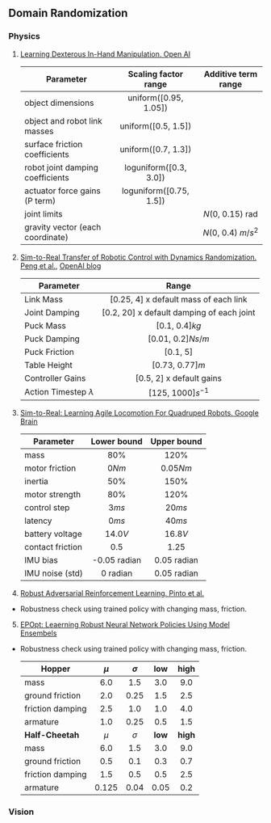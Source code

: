 ## Domain Randomization

### Physics
1. [Learning Dexterous In-Hand Manipulation. Open AI](https://arxiv.org/pdf/1808.00177.pdf)

	|Parameter                       |Scaling factor range   |Additive term range|
	|--------------------------------|:---------------------:|:-----------------:|
	|object dimensions               |uniform([0.95, 1.05])  |                   |
	|object and robot link masses    |uniform([0.5, 1.5])    |                   |
	|surface friction coefficients   |uniform([0.7, 1.3])    |                   |
	|robot joint damping coefficients|loguniform([0.3, 3.0]) |                   |
	|actuator force gains (P term)   |loguniform([0.75, 1.5])|                   |
	|joint limits                    |                       |$N$(0, 0.15) rad   |
	|gravity vector (each coordinate)|                       |$N$(0, 0.4) $m/s^2$|

2. [Sim-to-Real Transfer of Robotic Control with Dynamics Randomization. Peng et al.](https://arxiv.org/pdf/1710.06537.pdf), [OpenAI blog](https://blog.openai.com/generalizing-from-simulation/)

	|Parameter                 |Range                                    |
	|--------------------------|:---------------------------------------:|
	|Link Mass                 |[0.25, 4] x default mass of each link    |
	|Joint Damping             |[0.2, 20] x default damping of each joint|
	|Puck Mass                 |[0.1, 0.4]$kg$                           |
	|Puck Damping              |[0.01, 0.2]$Ns/m$                        |
	|Puck Friction             |[0.1, 5]                                 |
	|Table Height              |[0.73, 0.77]$m$                          |
	|Controller Gains          |[0.5, 2] x default gains                 |
	|Action Timestep $\lambda$ |[125, 1000]$s^{-1}$                      |

3. [Sim-to-Real: Learning Agile Locomotion For Quadruped Robots. Google Brain](http://www.roboticsproceedings.org/rss14/p10.pdf)

	|Parameter        |Lower bound  |Upper bound |
	|-----------------|:-----------:|:----------:|
	|mass             |80%          |120%        |
	|motor friction   |0$Nm$        |0.05$Nm$    |
	|inertia          |50%          |150%        |
	|motor strength   |80%          |120%        |
	|control step     |3$ms$        |20$ms$      |
	|latency          |0$ms$        |40$ms$      |
	|battery voltage  |14.0$V$      |16.8$V$     |
	|contact friction |0.5          |1.25        |
	|IMU bias         |-0.05 radian |0.05 radian |
	|IMU noise (std)  |0 radian     |0.05 radian |

4. [Robust Adversarial Reinforcement Learning. Pinto et al.](https://arxiv.org/pdf/1703.02702.pdf)

  - Robustness check using trained policy with changing mass, friction.

5. [EPOpt: Leaerning Robust Neural Network Policies Using Model Ensembels](https://arxiv.org/pdf/1610.01283.pdf)

  - Robustness check using trained policy with changing mass, friction.
  
	|**Hopper**       |$\mu$ |$\sigma$ |low |high |
	|-----------------|:----:|:-------:|:--:|:---:|
	|mass             |6.0   |1.5      |3.0 |9.0  |
	|ground friction  |2.0   |0.25     |1.5 |2.5  |
	|friction damping |2.5   |1.0      |1.0 |4.0  |
	|armature         |1.0   |0.25     |0.5 |1.5  |
	|**Half-Cheetah** |$\mu$ |$\sigma$ |**low** |**high** |
	|mass             |6.0   |1.5      |3.0 |9.0  |
	|ground friction  |0.5   |0.1      |0.3 |0.7  |
	|friction damping |1.5   |0.5      |0.5 |2.5  |
	|armature         |0.125 |0.04     |0.05|0.2  |

### Vision
